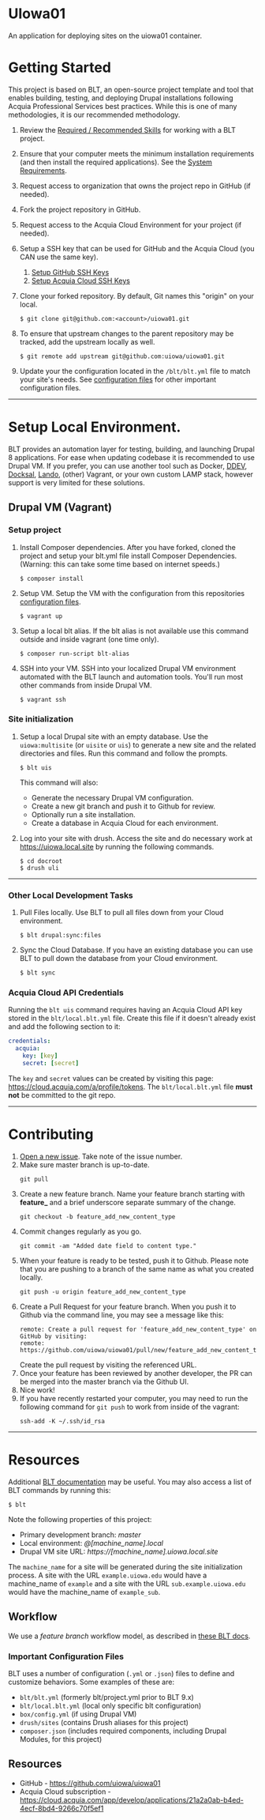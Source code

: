 # UIowa01

An application for deploying sites on the uiowa01 container.

# Getting Started

This project is based on BLT, an open-source project template and tool that enables building, testing, and deploying Drupal installations following Acquia Professional Services best practices. While this is one of many methodologies, it is our recommended methodology.

1. Review the [Required / Recommended Skills](http://blt.readthedocs.io/en/latest/readme/skills) for working with a BLT project.
2. Ensure that your computer meets the minimum installation requirements (and then install the required applications). See the [System Requirements](http://blt.readthedocs.io/en/latest/INSTALL/#system-requirements).
3. Request access to organization that owns the project repo in GitHub (if needed).
4. Fork the project repository in GitHub.
5. Request access to the Acquia Cloud Environment for your project (if needed).
6. Setup a SSH key that can be used for GitHub and the Acquia Cloud (you CAN use the same key).
    1. [Setup GitHub SSH Keys](https://help.github.com/articles/adding-a-new-ssh-key-to-your-github-account/)
    2. [Setup Acquia Cloud SSH Keys](https://docs.acquia.com/acquia-cloud/ssh/generate)
7. Clone your forked repository. By default, Git names this "origin" on your local.
    ```
    $ git clone git@github.com:<account>/uiowa01.git
    ```
8. To ensure that upstream changes to the parent repository may be tracked, add the upstream locally as well.
    ```
    $ git remote add upstream git@github.com:uiowa/uiowa01.git
    ```

9. Update your the configuration located in the `/blt/blt.yml` file to match your site's needs. See [configuration files](#important-configuration-files) for other important configuration files.


----
# Setup Local Environment.

BLT provides an automation layer for testing, building, and launching Drupal 8 applications. For ease when updating codebase it is recommended to use  Drupal VM. If you prefer, you can use another tool such as Docker, [DDEV](https://blt.readthedocs.io/en/latest/alternative-environment-tips/ddev.md), [Docksal](https://blt.readthedocs.io/en/latest/alternative-environment-tips/docksal.md), [Lando](https://blt.readthedocs.io/en/latest/alternative-environment-tips/lando.md), (other) Vagrant, or your own custom LAMP stack, however support is very limited for these solutions.

## Drupal VM (Vagrant)
### Setup project
1. Install Composer dependencies.
After you have forked, cloned the project and setup your blt.yml file install Composer Dependencies. (Warning: this can take some time based on internet speeds.)
    ```
    $ composer install
    ```
2. Setup VM.
Setup the VM with the configuration from this repositories [configuration files](#important-configuration-files).

    ```
    $ vagrant up
    ```

3. Setup a local blt alias.
If the blt alias is not available use this command outside and inside vagrant (one time only).
    ```
    $ composer run-script blt-alias
    ```

4. SSH into your VM.
SSH into your localized Drupal VM environment automated with the BLT launch and automation tools. You'll run most other commands from inside Drupal VM.
    ```
    $ vagrant ssh
    ```

### Site initialization
1. Setup a local Drupal site with an empty database.
Use the `uiowa:multisite` (or `uisite` or `uis`) to generate a new site and the related directories and files. Run this command and follow the prompts.
   ```
   $ blt uis
   ```
   This command will also:

      * Generate the necessary Drupal VM configuration.
      * Create a new git branch and push it to Github for review.
      * Optionally run a site installation.
      * Create a database in Acquia Cloud for each environment.
2. Log into your site with drush.
Access the site and do necessary work at https://uiowa.local.site by running the following commands.
    ```
    $ cd docroot
    $ drush uli
    ```

---
### Other Local Development Tasks

1. Pull Files locally.
Use BLT to pull all files down from your Cloud environment.

   ```console
   $ blt drupal:sync:files
   ```

2. Sync the Cloud Database.
If you have an existing database you can use BLT to pull down the database from your Cloud environment.
   ```console
   $ blt sync
   ```

### Acquia Cloud API Credentials
Running the `blt uis` command requires having an Acquia Cloud API key stored in the `blt/local.blt.yml` file. Create this file if it doesn't already exist and add the following section to it:
```yaml
credentials:
  acquia:
    key: [key]
    secret: [secret]
```
The `key` and `secret` values can be created by visiting this page: https://cloud.acquia.com/a/profile/tokens. The `blt/local.blt.yml` file __must not__ be committed to the git repo.

---
# Contributing

1. [Open a new issue](https://github.com/uiowa/uiowa01/issues/new). Take note of the issue number.
2. Make sure master branch is up-to-date.
    ```console
    git pull
    ```
3. Create a new feature branch. Name your feature branch starting with **feature_** and a brief underscore separate summary of the change.
    ```console
    git checkout -b feature_add_new_content_type
    ```
4. Commit changes regularly as you go.
    ```console
    git commit -am "Added date field to content type."
    ```
5. When your feature is ready to be tested, push it to Github. Please note that you are pushing to a branch of the same name as what you created locally.
    ```console
    git push -u origin feature_add_new_content_type
    ```
6. Create a Pull Request for your feature branch. When you push it to Github via the command line, you may see a message like this:
    ```console
    remote: Create a pull request for 'feature_add_new_content_type' on GitHub by visiting:
    remote:      https://github.com/uiowa/uiowa01/pull/new/feature_add_new_content_type
    ```
    Create the pull request by visiting the referenced URL.
7. Once your feature has been reviewed by another developer, the PR can be merged into the master branch via the Github UI.
8. Nice work!
9. If you have recently restarted your computer, you may need to run the following command for `git push` to work from inside of the vagrant:
    ```console
    ssh-add -K ~/.ssh/id_rsa
    ```

---

# Resources

Additional [BLT documentation](https://docs.acquia.com/blt/) may be useful. You may also access a list of BLT commands by running this:
```
$ blt
```

Note the following properties of this project:
* Primary development branch: _master_
* Local environment: _@[machine_name].local_
* Drupal VM site URL: _https://[machine_name].uiowa.local.site_

The `machine_name` for a site will be generated during the site initialization process. A site with the URL `example.uiowa.edu` would have a machine_name of `example` and a site with the URL `sub.example.uiowa.edu` would have the machine_name of `example_sub`.

## Workflow

We use a _feature branch_ workflow model, as described in [these BLT docs](https://docs.acquia.com/blt/developer/dev-workflow/#feature-branch-workflow).

### Important Configuration Files

BLT uses a number of configuration (`.yml` or `.json`) files to define and customize behaviors. Some examples of these are:

* `blt/blt.yml` (formerly blt/project.yml prior to BLT 9.x)
* `blt/local.blt.yml` (local only specific blt configuration)
* `box/config.yml` (if using Drupal VM)
* `drush/sites` (contains Drush aliases for this project)
* `composer.json` (includes required components, including Drupal Modules, for this project)

## Resources

* GitHub - https://github.com/uiowa/uiowa01
* Acquia Cloud subscription - https://cloud.acquia.com/app/develop/applications/21a2a0ab-b4ed-4ecf-8bd4-9266c70f5ef1
